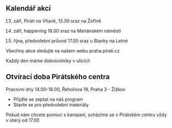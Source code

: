 Kalendář akcí
---------------

13. září, Piráti na Vltavě, 
13.30 sraz na Žofíně 

25. září, happening 
18.00 sraz na Mariánském náměstí

2. října, předvolební průvod
17.00 sraz u Blanky na Letné

Všechny akce sledujte na našem webu praha.pirati.cz

Každý den máme dobrovolníky v ulicích

Otvírací doba Pirátského centra
-------------------------------

Pracovní dny 14.00-18.00, Řehořova 19, Praha 3 - Žižkov

* Přijďte se zeptat na náš program
* Stavte se pro předvolební materiály

Pokud nám chcete pomoci s kampaní, scházíme se v Pirátském centru vždy v úterý od 17.00

